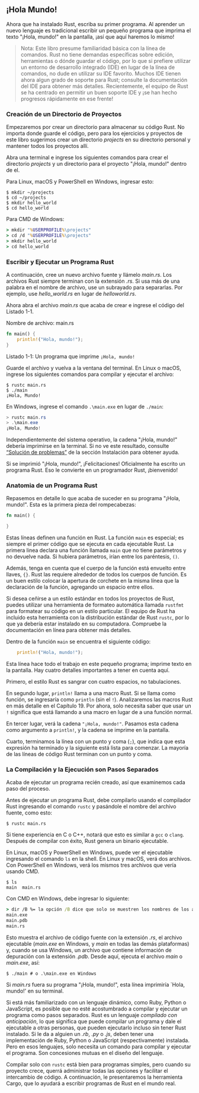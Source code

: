 ## ¡Hola Mundo!

Ahora que ha instalado Rust, escriba su primer programa. Al aprender un nuevo lenguaje es
tradicional escribir un pequeño programa que imprima
el texto "¡Hola, mundo!" en la pantalla, ¡así que aquí haremos lo mismo!

> Nota: Este libro presume familiaridad básica con la línea de comandos. Rust no tiene
> demandas específicas sobre edición, herramientas o dónde guardar el código, por lo que
> si prefiere utilizar un entorno de desarrollo integrado (IDE) en lugar de
> la línea de comandos, no dude en utilizar su IDE favorito. Muchos IDE tienen ahora algun
> grado de soporte para Rust; consulte la documentación del IDE para obtener más detalles. Recientemente,
> el equipo de Rust se ha centrado en permitir un buen soporte IDE y
> ¡se han hecho progresos rápidamente en ese frente!

### Creación de un Directorio de Proyectos

Empezaremos por crear un directorio para almacenar su código Rust. No importa
donde guarde el código, pero para los ejercicios y proyectos de este libro
sugerimos crear un directorio *projects* en su directorio personal y mantener todos
los proyectos allí.

Abra una terminal e ingrese los siguientes comandos para crear el directorio *projects*
y un directorio para el proyecto "¡Hola, mundo!" dentro de el.

Para Linux, macOS y PowerShell en Windows, ingresar esto:

```console
$ mkdir ~/projects
$ cd ~/projects
$ mkdir hello_world
$ cd hello_world
```

Para CMD de Windows:

```cmd
> mkdir "%USERPROFILE%\projects"
> cd /d "%USERPROFILE%\projects"
> mkdir hello_world
> cd hello_world
```

### Escribir y Ejecutar un Programa Rust

A continuación, cree un nuevo archivo fuente y llámelo *main.rs*. Los archivos Rust siempre terminan con
la extensión *.rs*. Si usa más de una palabra en el nombre de archivo, use
un subrayado para separarlas. Por ejemplo, use *hello_world.rs* en lugar de
*helloworld.rs*.

Ahora abra el archivo *main.rs* que acaba de crear e ingrese el código del Listado 1-1.

<span class = "filename">Nombre de archivo: main.rs</span>

```rust
fn main() {
    println!("Hola, mundo!");
}
```

<span class="caption"> Listado 1-1: Un programa que imprime `¡Hola, mundo!`</span>

Guarde el archivo y vuelva a la ventana del terminal. En Linux o macOS, ingrese
los siguientes comandos para compilar y ejecutar el archivo:


```console
$ rustc main.rs
$ ./main
¡Hola, Mundo!
```

En Windows, ingrese el comando `.\main.exe` en lugar de `./main`:

```powershell
> rustc main.rs
> .\main.exe
¡Hola, Mundo!
```

Independientemente del sistema operativo, la cadena "¡Hola, mundo!" debería imprimirse en
la terminal. Si no ve este resultado, consulte [“Solución de problemas”][troubleshooting]<!-- ignore --> de la sección
Instalación para obtener ayuda.

Si se imprimió "¡Hola, mundo!", ¡Felicitaciones! Oficialmente ha escrito un
programa Rust. Eso le convierte en un programador Rust, ¡bienvenido!

### Anatomia de un Programa Rust

Repasemos en detalle lo que acaba de suceder en su programa "¡Hola, mundo!".
Esta es la primera pieza del rompecabezas:

```rust
fn main() {

}
```

Estas líneas definen una función en Rust. La función `main` es especial; es
siempre el primer código que se ejecuta en cada ejecutable Rust. La primera
linea declara una función llamada `main` que no tiene parámetros y no devuelve
nada. Si hubiera parámetros, irían entre los paréntesis, `()`.

Además, tenga en cuenta que el cuerpo de la función está envuelto entre llaves, `{}`. Rust
las requiere alrededor de todos los cuerpos de función. Es un buen estilo colocar la apertura
de corchete en la misma línea que la declaración de la función, agregando un espacio entre ellos.

Si desea ceñirse a un estilo estándar en todos los proyectos de Rust, puedes utilizar una
herramienta de formateo automática llamada `rustfmt` para formatear su código en un estilo 
particular. El equipo de Rust ha incluido esta herramienta con la distribución estándar de Rust
`rustc`, por lo que ya debería estar instalado en su computadora. Compruebe la
documentación en línea para obtener más detalles.

Dentro de la función `main` se encuentra el siguiente código:

```rust
    println!("Hola, mundo!");
```

Esta línea hace todo el trabajo en este pequeño programa; imprime texto en la
pantalla. Hay cuatro detalles importantes a tener en cuenta aquí.

Primero, el estilo Rust es sangrar con cuatro espacios, no tabulaciones.

En segundo lugar, `println!` llama a una macro Rust. Si se llama como función,
se ingresaría como `println` (sin el `!`). Analizaremos las macros Rust en
más detalle en el Capítulo 19. Por ahora, solo necesita saber que usar un `!`
significa que está llamando a una macro en lugar de a una función normal.

En tercer lugar, verá la cadena `"¡Hola, mundo!"`. Pasamos esta cadena como argumento
a `println!`, y la cadena se imprime en la pantalla.

Cuarto, terminamos la línea con un punto y coma (`;`), que indica que esta
expresión ha terminado y la siguiente está lista para comenzar. La mayoría de las líneas de código Rust
terminan con un punto y coma.

### La Compilación y la Ejecución son Pasos Separados

Acaba de ejecutar un programa recién creado, así que examinemos cada paso del
proceso.

Antes de ejecutar un programa Rust, debe compilarlo usando el compilador Rust
ingresando el comando `rustc` y pasándole el nombre del archivo fuente, como
esto:

```console
$ rustc main.rs
```

Si tiene experiencia en C o C++, notará que esto es similar a `gcc`
o `clang`. Después de compilar con éxito, Rust genera un binario ejecutable.

En Linux, macOS y PowerShell en Windows, puede ver el ejecutable
ingresando el comando `ls` en la shell. En Linux y macOS, verá dos
archivos. Con PowerShell en Windows, verá los mismos tres archivos que
vería usando CMD.

```console
$ ls
main  main.rs
```

Con CMD en Windows, debe ingresar lo siguiente:

```cmd
> dir /B %= la opción /B dice que solo se muestren los nombres de los archivos =%
main.exe
main.pdb
main.rs
```

Esto muestra el archivo de código fuente con la extensión *.rs*, el archivo ejecutable
(*main.exe* en Windows, y *main* en todas las demás plataformas) y, cuando se usa
Windows, un archivo que contiene información de depuración con la extensión *.pdb*.
Desde aquí, ejecuta el archivo *main* o *main.exe*, así:

```console
$ ./main # o .\main.exe en Windows
```

Si *main.rs* fuera su programa "¡Hola, mundo!", esta línea imprimiría `Hola,
mundo!' en su terminal.

Si está más familiarizado con un lenguaje dinámico, como Ruby, Python o
JavaScript, es posible que no esté acostumbrado a compilar y ejecutar un programa como
pasos separados. Rust es un lenguaje *compilado con anticipación*, lo que significa que puede
compilar un programa y dale el ejecutable a otras personas, que pueden ejecutarlo
incluso sin tener Rust instalado. Si le da a alguien un *.rb*, *.py* o
*.js*, deben tener una implementación de Ruby, Python o JavaScript (respectivamente)
instalada. Pero en esos lenguajes, solo necesita un comando para
compilar y ejecutar el programa. Son concesiones mutuas en el diseño del lenguaje.

Compilar solo con `rustc` está bien para programas simples, pero cuando su proyecto
crece, querrá administrar todas las opciones y facilitar el intercambio de
código. A continuación, le presentaremos la herramienta Cargo, que lo ayudará a escribir
programas de Rust en el mundo real.

[troubleshooting]: ch01-01-installation.html#solucion-de-problemas

